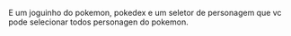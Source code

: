 E um joguinho do pokemon, pokedex e um seletor de personagem que vc pode selecionar todos personagen do pokemon.
